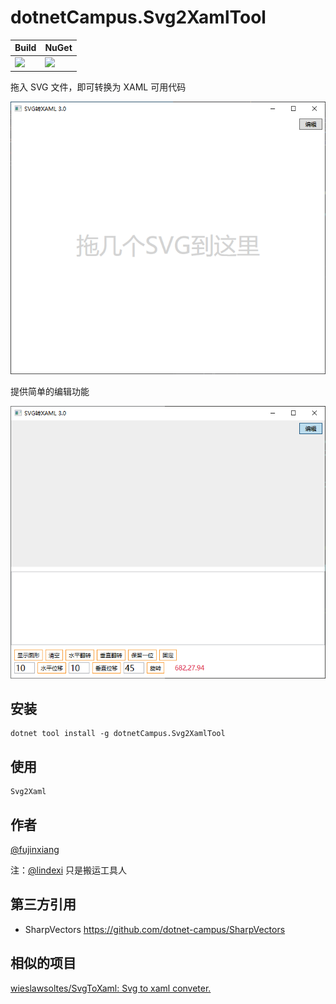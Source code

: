 # dotnetCampus.Svg2XamlTool

| Build | NuGet |
|--|--|
|![](https://github.com/dotnet-campus/dotnetCampus.Svg2XamlTool/workflows/.NET%20Build/badge.svg)|[![](https://img.shields.io/nuget/v/dotnetCampus.Svg2XamlTool.svg)](https://www.nuget.org/packages/dotnetCampus.Svg2XamlTool)|

拖入 SVG 文件，即可转换为 XAML 可用代码

![](docs/images/Image1.png)

提供简单的编辑功能

![](docs/images/Image2.png)

## 安装

```
dotnet tool install -g dotnetCampus.Svg2XamlTool
```

## 使用

```
Svg2Xaml
```

## 作者

[@fujinxiang](https://github.com/fujinxiang)

注：[@lindexi](https://github.com/lindexi/) 只是搬运工具人

## 第三方引用

- SharpVectors https://github.com/dotnet-campus/SharpVectors

## 相似的项目

[wieslawsoltes/SvgToXaml: Svg to xaml conveter.](https://github.com/wieslawsoltes/SvgToXaml )